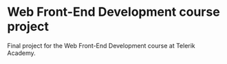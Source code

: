 Web Front-End Development course project
==============

Final project for the Web Front-End Development course at Telerik Academy. 

